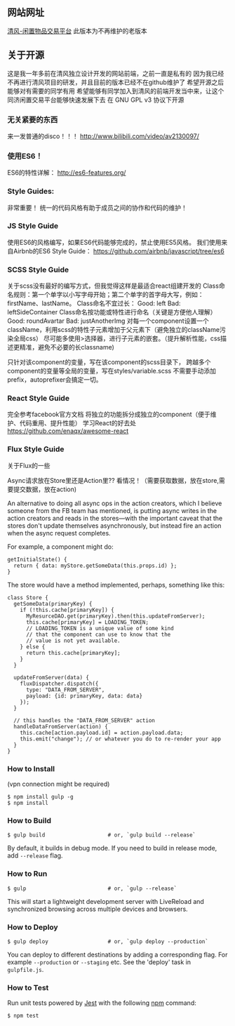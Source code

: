## 网站网址
[清风-闲置物品交易平台](http://qfplan.com)
此版本为不再维护的老版本

## 关于开源
这是我一年多前在清风独立设计开发的网站前端，之前一直是私有的
因为我已经不再进行清风项目的研发，并且目前的版本已经不在github维护了
希望开源之后能够对有需要的同学有用
希望能够有同学加入到清风的前端开发当中来，让这个同济闲置交易平台能够快速发展下去
在 GNU GPL v3 协议下开源

### 无关紧要的东西
来一发普通的disco！！！
http://www.bilibili.com/video/av2130097/

### 使用ES6！
ES6的特性详解：
http://es6-features.org/

### Style Guides:
非常重要！ 统一的代码风格有助于成员之间的协作和代码的维护！

### JS Style Guide 
使用ES6的风格编写，如果ES6代码能够完成的，禁止使用ES5风格。
我们使用来自Airbnb的ES6 Style Guide：
https://github.com/airbnb/javascript/tree/es6

### SCSS Style Guide
关于scss没有最好的编写方式，但我觉得这样是最适合react组建开发的
Class命名规则：第一个单字以小写字母开始；第二个单字的首字母大写，例如：firstName、lastName。
Class命名不宜过长：
  Good: left
  Bad: leftSideContainer
Class命名按功能或特性进行命名（关键是方便他人理解）
  Good: roundAvartar
  Bad: justAnotherImg
对每一个component设置一个className，利用scss的特性子元素增加于父元素下（避免独立的className污染全局css）
尽可能多使用>选择器，进行子元素的嵌套。（提升解析性能，css描述更精准，避免不必要的长classname)

只针对该component的变量，写在该component的scss目录下，
跨越多个component的变量等全局的变量，写在styles/variable.scss
不需要手动添加prefix，autoprefixer会搞定一切。

### React Style Guide
完全参考facebook官方文档
将独立的功能拆分成独立的component（便于维护、代码重用、提升性能）
学习React的好去处
https://github.com/enaqx/awesome-react


### Flux Style Guide
关于Flux的一些

Async请求放在Store里还是Action里??
看情况！（需要获取数据，放在store,需要提交数据，放在action)

An alternative to doing all async ops in the action creators, which I believe someone from the FB team has mentioned, is putting async writes in the action creators and reads in the stores—with the important caveat that the stores don't update themselves asynchronously, but instead fire an action when the async request completes.

For example, a component might do:
```shell
getInitialState() {
  return { data: myStore.getSomeData(this.props.id) };
}
```
The store would have a method implemented, perhaps, something like this:
```shell
class Store {
  getSomeData(primaryKey) {
    if (!this.cache[primaryKey]) {
      MyResurceDAO.get(primaryKey).then(this.updateFromServer);
      this.cache[primaryKey] = LOADING_TOKEN;
      // LOADING_TOKEN is a unique value of some kind
      // that the component can use to know that the
      // value is not yet available.
    } else {
      return this.cache[primaryKey];
    }
  }

  updateFromServer(data) {
    fluxDispatcher.dispatch({
      type: "DATA_FROM_SERVER",
      payload: {id: primaryKey, data: data}
    });
  }

  // this handles the "DATA_FROM_SERVER" action
  handleDataFromServer(action) {
    this.cache[action.payload.id] = action.payload.data;
    this.emit("change"); // or whatever you do to re-render your app
  }
}
```


### How to Install
(vpn connection might be required)
```shell
$ npm install gulp -g
$ npm install
```

### How to Build

```shell
$ gulp build                    # or, `gulp build --release`
```

By default, it builds in debug mode. If you need to build in release mode, add
`--release` flag.

### How to Run

```shell
$ gulp                          # or, `gulp --release`
```

This will start a lightweight development server with LiveReload and
synchronized browsing across multiple devices and browsers.

### How to Deploy

```shell
$ gulp deploy                   # or, `gulp deploy --production`
```

You can deploy to different destinations by adding a corresponding flag.
For example `--production` or `--staging` etc. See the 'deploy' task in
`gulpfile.js`.

### How to Test

Run unit tests powered by [Jest](https://facebook.github.io/jest/) with the following
[npm](https://www.npmjs.org/doc/misc/npm-scripts.html) command:

```shell
$ npm test
```
